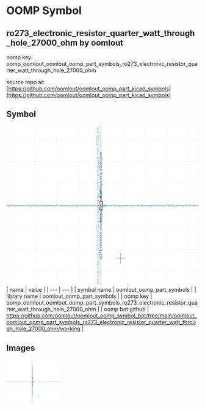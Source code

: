 # OOMP Symbol  
## ro273_electronic_resistor_quarter_watt_through_hole_27000_ohm  by oomlout  
  
oomp key: oomp_oomlout_oomlout_oomp_part_symbols_ro273_electronic_resistor_quarter_watt_through_hole_27000_ohm  
  
source repo at: [https://github.com/oomlout/oomlout_oomp_part_kicad_symbols](https://github.com/oomlout/oomlout_oomp_part_kicad_symbols)  
## Symbol  
  
[![working.png](working_600.png)](working.png)  
| name | value | 
| --- | --- | 
| symbol name | oomlout_oomp_part_symbols | 
| library name | oomlout_oomp_part_symbols | 
| oomp key | oomp_oomlout_oomlout_oomp_part_symbols_ro273_electronic_resistor_quarter_watt_through_hole_27000_ohm | 
| oomp bot github | https://github.com/oomlout/oomlout_oomp_symbol_bot/tree/main/oomlout_oomlout_oomp_part_symbols_ro273_electronic_resistor_quarter_watt_through_hole_27000_ohm/working | 
## Images  
  
[![working.png](working_140.png)](working.png)  

